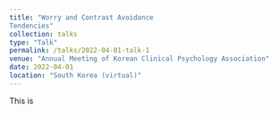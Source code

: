 ```yaml
---
title: "Worry and Contrast Avoidance
Tendencies"
collection: talks
type: "Talk"
permalink: /talks/2022-04-01-talk-1
venue: "Annual Meeting of Korean Clinical Psychology Association"
date: 2022-04-01
location: "South Korea (virtual)"
---
```


This is 
